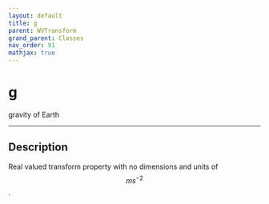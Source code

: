 ```yaml
---
layout: default
title: g
parent: WVTransform
grand_parent: Classes
nav_order: 91
mathjax: true
---
```


#  g

gravity of Earth


---

## Description
Real valued transform property with no dimensions and units of $$m s^{-2}$$.


